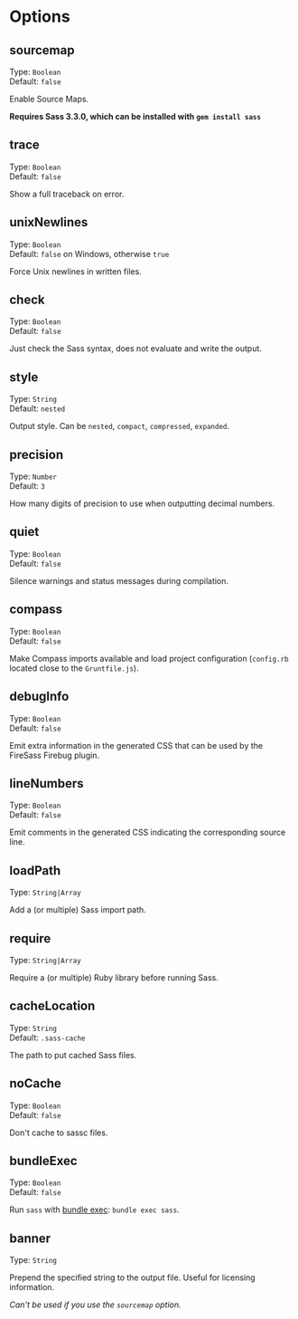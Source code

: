 # Options


## sourcemap

Type: `Boolean`  
Default: `false`

Enable Source Maps.

**Requires Sass 3.3.0, which can be installed with `gem install sass`**


## trace

Type: `Boolean`  
Default: `false`

Show a full traceback on error.


## unixNewlines

Type: `Boolean`  
Default: `false` on Windows, otherwise `true`

Force Unix newlines in written files.


## check

Type: `Boolean`  
Default: `false`

Just check the Sass syntax, does not evaluate and write the output.


## style

Type: `String`  
Default: `nested`

Output style. Can be `nested`, `compact`, `compressed`, `expanded`.


## precision

Type: `Number`  
Default: `3`

How many digits of precision to use when outputting decimal numbers.


## quiet

Type: `Boolean`  
Default: `false`

Silence warnings and status messages during compilation.


## compass

Type: `Boolean`  
Default: `false`

Make Compass imports available and load project configuration (`config.rb` located close to the `Gruntfile.js`).


## debugInfo

Type: `Boolean`  
Default: `false`

Emit extra information in the generated CSS that can be used by the FireSass Firebug plugin.


## lineNumbers

Type: `Boolean`  
Default: `false`

Emit comments in the generated CSS indicating the corresponding source line.


## loadPath

Type: `String|Array`

Add a (or multiple) Sass import path.


## require

Type: `String|Array`

Require a (or multiple) Ruby library before running Sass.


## cacheLocation

Type: `String`  
Default: `.sass-cache`

The path to put cached Sass files.


## noCache

Type: `Boolean`  
Default: `false`

Don't cache to sassc files.


## bundleExec

Type: `Boolean`  
Default: `false`

Run `sass` with [bundle exec](http://gembundler.com/man/bundle-exec.1.html): `bundle exec sass`.


## banner

Type: `String`  

Prepend the specified string to the output file. Useful for licensing information.

*Can't be used if you use the `sourcemap` option.*
